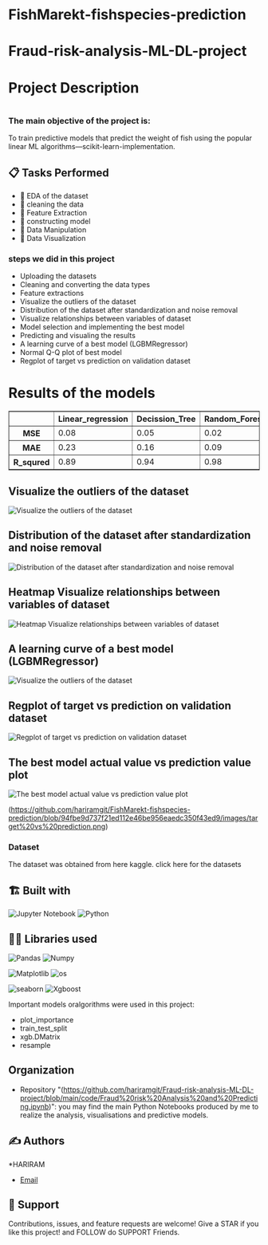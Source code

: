 # FishMarekt-fishspecies-prediction



# Fraud-risk-analysis-ML-DL-project

# Project Description

# 
### The main objective of the project is:

To train predictive models that predict the weight of fish using the popular linear ML algorithms—scikit-learn-implementation.



## 📋 Tasks Performed
* 📂 EDA of the dataset
* 📂 cleaning the data 
* 📂 Feature Extraction
* 📂 constructing model
* 📂 Data Manipulation
* 📂 Data Visualization

### steps we did in this project
- Uploading the datasets
- Cleaning and converting the data types
- Feature extractions
- Visualize the outliers of the dataset
- Distribution of the dataset after standardization and noise removal
- Visualize relationships between variables of dataset
- Model selection and implementing the best model
- Predicting and visualing the results
- A learning curve of a best model (LGBMRegressor)
- Normal Q-Q plot of best model
- Regplot of target vs prediction on validation dataset





# Results of the models 
   
    
<div>
<table border="1" class="dataframe">
  <thead>
    <tr style="text-align: right;">
      <th></th>
      <th>Linear_regression</th>
      <th>Decission_Tree</th>
      <th>Random_Forest</th>
      <th>XGboots_Regressor	</th>
      <th>LGBM_Regressor</th>
      <th>CatBoost_Regressor</th>
      <th>SGD_Regressor</th>
      <th>Kernel_Ridge</th>
      <th>Elastic_Net</th>
      <th>Bayesian_Ridge</th>
      <th>GradientBoosting_Regressor</th>
      <th>SVR</th>
    </tr>
  </thead>
  <tbody>
    <tr>
      <th>MSE</th>
      <td>0.08</td>
      <td>0.05</td>
      <td>0.02</td>
      <td>0.03</td>
      <td>0.03</td>
      <td>0.03</td>
      <td>0.10</td>
      <td>0.10</td>
      <td>0.52</td>
      <td>0.08</td>
      <td>0.03</td>
      <td>0.02</td>
    </tr>
       <tr>
      <th>MAE</th>
      <td>0.23</td>
      <td>0.16</td>
      <td>0.09</td>
      <td>0.13</td>
      <td>0.12</td>
      <td>0.10</td>
      <td>0.26</td>
      <td>0.26</td>
      <td>0.62</td>
      <td>0.23</td>
      <td>0.12</td>
      <td>0.09</td>
    </tr>
       <tr>
      <th>R_squred</th>
      <td>0.89</td>
      <td>0.94</td>
      <td>0.98</td>
      <td>0.96</td>
      <td>0.97</td>
      <td>0.97</td>
      <td>0.86</td>
      <td>0.86</td>
      <td>-3.87</td>
      <td>0.89</td>
      <td>0.97</td>
      <td>0.98</td>
    </tr>
  </tbody>
</table>
</div>


## Visualize the outliers of the dataset

![Visualize the outliers of the dataset](https://github.com/hariramgit/FishMarekt-fishspecies-prediction/blob/master/images/outliers.png)


## Distribution of the dataset after standardization and noise removal 

![Distribution of the dataset after standardization and noise removal ](https://github.com/hariramgit/FishMarekt-fishspecies-prediction/blob/497c2928bf7672d1aed40683ea196307b079486a/images/standardisation%20noise%20removal.png)


## Heatmap Visualize relationships between variables of dataset

![Heatmap Visualize relationships between variables of dataset](https://github.com/hariramgit/FishMarekt-fishspecies-prediction/blob/master/images/heatmap.png)

## A learning curve of a best model (LGBMRegressor)

![Visualize the outliers of the dataset](https://github.com/hariramgit/FishMarekt-fishspecies-prediction/blob/master/images/learning%20curve.png)

##  Regplot of target vs prediction on validation dataset

![Regplot of target vs prediction on validation dataset](https://github.com/hariramgit/FishMarekt-fishspecies-prediction/blob/94fbe9d737f21ed112e46be956eaedc350f43ed9/images/target%20vs%20prediction.png)

## The best model actual value  vs prediction value plot 

![The best model actual value  vs prediction value plot](https://github.com/hariramgit/FishMarekt-fishspecies-prediction/blob/94fbe9d737f21ed112e46be956eaedc350f43ed9/images/actual%20value%20vs%20prediction%20value%20plot.png)


(https://github.com/hariramgit/FishMarekt-fishspecies-prediction/blob/94fbe9d737f21ed112e46be956eaedc350f43ed9/images/target%20vs%20prediction.png)


### Dataset
The dataset was obtained from here kaggle.
click here for the datasets


## 🏗️ Built with
![Jupyter Notebook](https://img.shields.io/badge/jupyter-%23FA0F00.svg?style=for-the-badge&logo=jupyter&logoColor=white)
![Python](https://img.shields.io/badge/python-3670A0?style=for-the-badge&logo=python&logoColor=ffdd54)


## 👩‍💻 Libraries used
![Pandas](https://img.shields.io/badge/Pandas-2C2D72?style=for-the-badge&logo=pandas&logoColor=purple)
![Numpy](https://img.shields.io/badge/Numpy-777BB4?style=for-the-badge&logo=numpy&logoColor=yellow)

![Matplotlib](https://img.shields.io/badge/Matplotlib-F7931E.svg?style=for-the-badge&logo=Matplotlib&logoColor=orange)
![os](https://img.shields.io/badge/os-F7931E.svg?style=for-the-badge&logo=os&logoColor=green)

![seaborn](https://img.shields.io/badge/Seaborn-2C2D72?style=for-the-badge&logo=Seaborn&logoColor=blue)
![Xgboost](https://img.shields.io/badge/Xgboost-2C2D72?style=for-the-badge&logo=Xgboost&logoColor=blue)



Important models oralgorithms were used in this project:
- plot_importance
- train_test_split
- xgb.DMatrix
- resample



## Organization
- Repository "(https://github.com/hariramgit/Fraud-risk-analysis-ML-DL-project/blob/main/code/Fraud%20risk%20Analysis%20and%20Predicting.ipynb)": you may find the main Python Notebooks produced by me to realize the analysis, visualisations and predictive models.


## ✍️ Authors
*HARIRAM
* [Email](mailto:hariramhdmp@gmail.com)


## 🤝 Support
Contributions, issues, and feature requests are welcome!
Give a STAR if you like this project! and FOLLOW do SUPPORT Friends.

